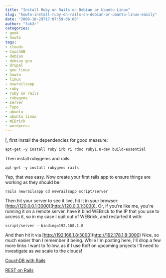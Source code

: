 ```yaml
---
title: "Install Ruby on Rails on Debian or Ubuntu Linux"
slug: "howto-install-ruby-on-rails-on-debian-or-ubuntu-linux-easily"
date: "2008-10-29T17:07:59-06:00"
author: "fak3r"
categories:
- geek
- howto
tags:
- clouds
- CouchDB
- debian
- debian gnu
- drupal
- gnu linux
- howto
- linux
- newrailsapp
- ruby
- ruby on rails
- rubygems
- server
- Typo
- ubuntu
- ubuntu linux
- WEBrick
- wordpress
---
```


[, first install the dependencies for good measure:<!-- more -->

`apt-get -y install ruby irb ri rdoc ruby1.8-dev build-essential`

Then install rubygems and rails:

`apt-get -y install rubygems rails`

Yep, that was easy.  Now create your first rails app to ensure things are working as they should be:

`rails newrailsapp
cd newrailsapp
script/server`

Then hit your server to see it live, hit it in your browser: [http://120.0.0.1:3000](http://120.0.0.1:3000).  Or, if you're like me, you're running it on a remote server, have it bind WEBrick to the IP that you use to access it, so in my case I quit out of WEBrick, and restarted it with:

`script/server --binding=192.168.1.8`

And then hit it via [http://192.168.1.8:3000](http://192.178.1.8:3000) Nice, so much easier than I remember it being.  While I'm posting here, I'll drop a few more links I want to follow, as if I use RoR on upcoming projects I'll need to investigate as we scale to the clouds!

[CouchDB with Rails](http://peepcode.com/products/couchdb-with-rails)

[REST on Rails](http://peepcode.com/products/rest-for-rails-2)
